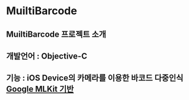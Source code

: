 # MuiltiBarcode

MuiltiBarcode 프로젝트 소개 
---
개발언어 : Objective-C
---
기능 : iOS Device의 카메라를 이용한 바코드 다중인식 [ Google MLKit 기반 ](https://developers.google.com/ml-kit?hl=ko)
---



